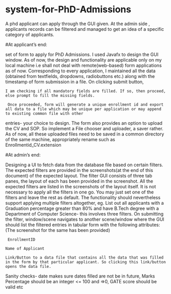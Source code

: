 # system-for-PhD-Admissions
A phd applicant can apply through the GUI given. At the admin side , applicants records can be filtered and managed to get an idea of a specific category of applicants.

#At applicant’s end:

set of form to apply for PhD Admissions.
I used Javafx to design the GUI window. As of now, the design and functionality are
applicable only on my local machine i.e  shall not deal with remote(web-based) form
applications as of now.
Corresponding to every application, I maintained all the data (obtained from
textfields, dropdowns, radiobuttons etc.) along with the timestamp of form submission in a file.
On clicking submit button,

    I am checking if all mandatory fields are filled. If so, then proceed, else prompt to fill the missing fields.
 
     Once proceeded, form will generate a unique enrollment id and export all data to a file which may be unique per application or may append to existing common file with other
entries- your choice to design.
The form also provides an option to upload the CV and SOP. So implement a File chooser and
uploader, a saver rather. As of now, all these uploaded files need to be saved in a common directory
of the same machine, appropriately rename such as Enrollmentid_CV.extension


#At admin’s end:

Designing a UI to fetch data from the database file based on certain filters. The expected filters are
provided in the screenshots(at the end of this document) of the expected layout. The filter GUI
consists of three tab panes, the layout of each has been provided in the screenshot. All the expected
filters are listed in the screenshots of the layout itself.
It is not necessary to apply all the filters in one go. You may just set one of the filters and leave the
rest as default. The functionality should nevertheless support applying multiple filters altogether, eg.
List out all applicants with a Graduation percentage greater than 80% and have B.Tech degree with a
Department of Computer Science- this involves three filters.
On submitting the filter, window/scene navigates to another scene/window where the
GUI should list the filtered entries in tabular form with the following attributes: (The screenshot for
the same has been provided)

     EnrollmentID

    Name of Applicant

    Link/Button to a data file that contains all the data that was filled in the form by that particular applicant. So clicking this link/button opens the data file.

Sanity checks- date makes sure dates filled are not be in future, Marks Percentage should be an integer <= 100 and =>0,
GATE score should be valid etc


